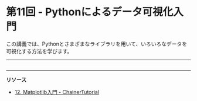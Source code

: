 # 第11回 - Pythonによるデータ可視化入門

この講義では、Pythonとさまざまなライブラリを用いて、いろいろなデータを可視化する方法を学びます。

---

```{tableofcontents}
```

---

**リソース**

- [12. Matplotlib入門 - ChainerTutorial](https://tutorials.chainer.org/ja/12_Introduction_to_Matplotlib.html)
